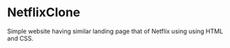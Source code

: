 # NetflixClone
Simple website having similar landing page that of Netflix using using HTML and CSS.
